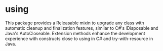 # using
This package provides a Releasable mixin to upgrade any class with automatic cleanup and finalization features, similar to C#'s IDisposable and Java's AutoCloseable. Extension methods enhance the development experience with constructs close to using in C# and try-with-resource in Java.
